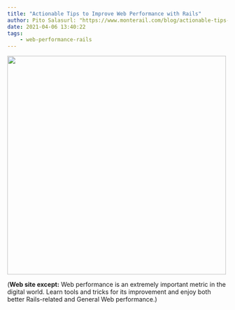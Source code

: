 ```yaml
---
title: "Actionable Tips to Improve Web Performance with Rails"
author: Pito Salasurl: "https://www.monterail.com/blog/actionable-tips-to-improve-web-performance-with-rails" cover: "https://www.monterail.com/hubfs/webperformance.png#keepProtocol" 
date: 2021-04-06 13:40:22
tags:
    - web-performance-rails
---
```

<img src=https://www.monterail.com/hubfs/webperformance.png#keepProtocol width="500">



(**Web site except:** Web performance is an extremely important metric in the digital world. Learn tools and tricks for its improvement and enjoy both better Rails-related and General Web performance.) 
